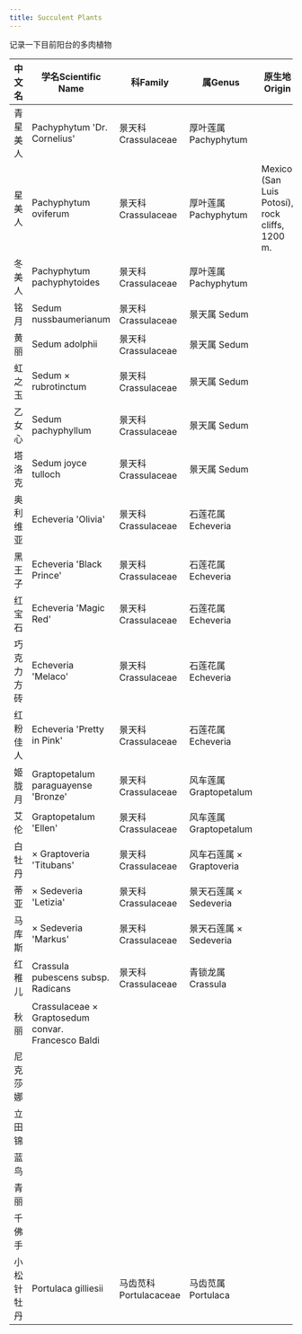 ```yaml
---
title: Succulent Plants
---
```


记录一下目前阳台的多肉植物

<div class="table-wrapper" markdown="block">

中文名 | 学名Scientific Name | 科Family | 属Genus | 原生地Origin
--- | --- | ---| --- | ---
青星美人 | Pachyphytum 'Dr. Cornelius' | 景天科 Crassulaceae | 厚叶莲属 Pachyphytum | 
星美人 | Pachyphytum oviferum | 景天科 Crassulaceae | 厚叶莲属 Pachyphytum |  Mexico (San Luis Potosí), rock cliffs, 1200 m.
冬美人 | Pachyphytum pachyphytoides | 景天科 Crassulaceae | 厚叶莲属 Pachyphytum
铭月	| Sedum nussbaumerianum | 景天科 Crassulaceae | 景天属 Sedum
黄丽 | Sedum adolphii | 景天科 Crassulaceae | 景天属 Sedum
虹之玉 | Sedum × rubrotinctum | 景天科 Crassulaceae | 景天属 Sedum
乙女心 | Sedum pachyphyllum | 景天科 Crassulaceae | 景天属 Sedum
塔洛克 |	Sedum joyce tulloch | 景天科 Crassulaceae | 景天属 Sedum
奥利维亚 | Echeveria 'Olivia' | 景天科 Crassulaceae |石莲花属 Echeveria
黑王子 | Echeveria 'Black Prince' | 景天科 Crassulaceae | 石莲花属 Echeveria
红宝石 | Echeveria 'Magic Red' | 景天科 Crassulaceae | 石莲花属 Echeveria
巧克力方砖 | Echeveria 'Melaco' | 景天科 Crassulaceae | 石莲花属 Echeveria
红粉佳人 | Echeveria 'Pretty in Pink' | 景天科 Crassulaceae | 石莲花属 Echeveria
姬胧月 | Graptopetalum paraguayense 'Bronze' | 景天科 Crassulaceae | 风车莲属 Graptopetalum
艾伦 | Graptopetalum 'Ellen' | 景天科 Crassulaceae | 风车莲属 Graptopetalum
白牡丹 | × Graptoveria 'Titubans' | 景天科 Crassulaceae | 风车石莲属 × Graptoveria
蒂亚 | × Sedeveria 'Letizia'	 | 景天科 Crassulaceae | 景天石莲属 × Sedeveria
马库斯 |	× Sedeveria 'Markus' | 景天科 Crassulaceae | 景天石莲属 × Sedeveria
红稚儿 | Crassula pubescens subsp. Radicans | 景天科 Crassulaceae | 青锁龙属 Crassula
秋丽 | Crassulaceae × Graptosedum convar. Francesco Baldi
尼克莎娜 | 		
立田锦 | 			
蓝鸟 | 			
青丽	 | 	
千佛手 |			
小松针牡丹 | Portulaca gilliesii | 马齿苋科 Portulacaceae | 马齿苋属 Portulaca

</div>